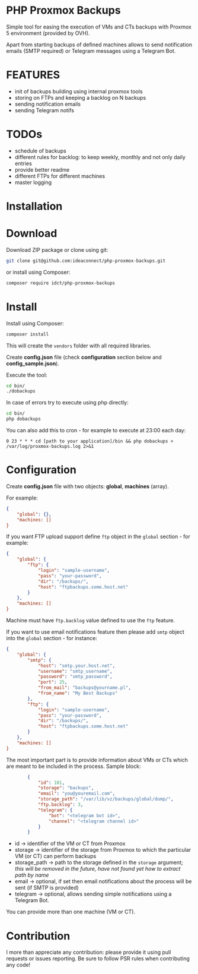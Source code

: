 PHP Proxmox Backups
===================

Simple tool for easing the execution of VMs and CTs backups with Proxmox 5 environment (provided by OVH).

Apart from starting backups of defined machines allows to send notification emails (SMTP required) or Telegram messages
using a Telegram Bot.

FEATURES
========

- init of backups building using internal proxmox tools
- storing on FTPs and keeping a backlog on N backups
- sending notification emails
- sending Telegram notifs

TODOs
=====

- schedule of backups
- different rules for backlog: to keep weekly, monthly and not only daily entries
- provide better readme
- different FTPs for different machines
- master logging

Installation
============

# Download

Download ZIP package or clone using git:
```bash
git clone git@github.com:ideaconnect/php-proxmox-backups.git
```

or install using Composer:
```bash
composer require idct/php-proxmox-backups
```

# Install

Install using Composer:
```bash
composer install
```

This will create the `vendors` folder with all required libraries.

Create __config.json__ file (check __configuration__ section below and __config_sample.json__).

Execute the tool:
```bash
cd bin/
./dobackups
```

In case of errors try to execute using php directly:
```bash
cd bin/
php dobackups
```

You can also add this to cron - for example to execute at 23:00 each day:
```
0 23 * * * cd [path to your application]/bin && php dobackups > /var/log/proxmox-backups.log 2>&1
```

Configuration
=============

Create __config.json__ file with two objects: __global__, __machines__ (array).

For example:
```json
{
    "global": {},
    "machines: []
}
```

If you want FTP upload support define `ftp` object in the `global` section - for example:
```json
{
    "global": {
        "ftp": {
            "login": "sample-username",
            "pass": "your-password",
            "dir": "/backups/",
            "host": "ftpbackups.some.host.net"
        }
    },
    "machines: []
}
```

Machine must have `ftp.backlog` value defined to use the `ftp` feature.

If you want to use email notifications feature then please add `smtp` object into the `global` section - for instance:
```json
{
    "global": {
        "smtp": {
            "host": "smtp.your.host.net",
            "username": "smtp_username",
            "password": "smtp_password",
            "port": 25,
            "from_mail": "backups@yourname.pl",
            "from_name": "My Best Backups"
        },
        "ftp": {
            "login": "sample-username",
            "pass": "your-password",
            "dir": "/backups/",
            "host": "ftpbackups.some.host.net"
        }
    },
    "machines: []
}
```

The most important part is to provide information about VMs or CTs which are meant to be included in the process.
Sample block:
```json
        {
            "id": 101,
            "storage": "backups",
            "email": "you@youremail.com",
            "storage_path": "/var/lib/vz/backups/global/dump/",
            "ftp.backlog": 3,
            "telegram": {
                "bot": "<telegram bot id>",
                "channel": "<telegram channel id>"
            }
        }
```

* id -> identifier of the VM or CT from Proxmox
* storage -> identifier of the storage from Proxmox to which the particular VM (or CT) can perform backups
* storage_path -> path to the storage defined in the `storage` argument; *this will be removed in the future, have not
found yet how to extract path by name*
* email -> optional, if set then email notifications about the process will be sent (if SMTP is provided)
* telegram -> optional, allows sending simple notifications using a Telegram Bot.

You can provide more than one machine (VM or CT).

Contribution
============

I more than appreciate any contribution: please provide it using pull requests or issues reporting. Be sure to follow
PSR rules when contributing any code!
